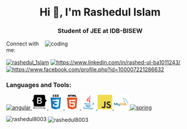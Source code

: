 <h1 align="center">Hi 👋, I'm Rashedul Islam</h1>
<h3 align="center">Student of JEE at IDB-BISEW</h3>
<img align="right" alt="coding" width="400" src="https://www.inventateq.com/assets/python/small.gif"
- 🔭 I’m currently working on [Diploma in Enterprise Systems Analysis and Design - J2EE (ESAD - J2EE)](https://www.isdb-bisew.org/)
- 🌱 I’m currently learning **Spring Boot**
- 👨‍💻 All of my projects are available at [https://github.com/Rashedul8003?tab=repositories](https://github.com/Rashedul8003?tab=repositories)
- 📝 I regularly write articles on [GitHub](GitHub)
- 💬 Ask me about **Java**
- 📫 How to reach me **rashedul8003@gmail.com**
- 📄 Know about my experiences [rashedul8003.github.io/MY-CV](rashedul8003.github.io/MY-CV)
<h3 align="left">Connect with me:</h3>
<p align="left">
<a href="https://twitter.com/rashedul_1slam" target="blank"><img align="center" src="https://raw.githubusercontent.com/rahuldkjain/github-profile-readme-generator/master/src/images/icons/Social/twitter.svg" alt="rashedul_1slam" height="30" width="40" /></a>
<a href="https://linkedin.com/in/https://www.linkedin.com/in/rashed-ul-ba1011243/" target="blank"><img align="center" src="https://raw.githubusercontent.com/rahuldkjain/github-profile-readme-generator/master/src/images/icons/Social/linked-in-alt.svg" alt="https://www.linkedin.com/in/rashed-ul-ba1011243/" height="30" width="40" /></a>
<a href="https://fb.com/https://www.facebook.com/profile.php?id=100007221286632" target="blank"><img align="center" src="https://raw.githubusercontent.com/rahuldkjain/github-profile-readme-generator/master/src/images/icons/Social/facebook.svg" alt="https://www.facebook.com/profile.php?id=100007221286632" height="30" width="40" /></a>
</p>

<h3 align="left">Languages and Tools:</h3>
<p align="left"> <a href="https://angular.io" target="_blank" rel="noreferrer"> <img src="https://angular.io/assets/images/logos/angular/angular.svg" alt="angular" width="40" height="40"/> </a> <a href="https://getbootstrap.com" target="_blank" rel="noreferrer"> <img src="https://raw.githubusercontent.com/devicons/devicon/master/icons/bootstrap/bootstrap-plain-wordmark.svg" alt="bootstrap" width="40" height="40"/> </a> <a href="https://www.w3schools.com/css/" target="_blank" rel="noreferrer"> <img src="https://raw.githubusercontent.com/devicons/devicon/master/icons/css3/css3-original-wordmark.svg" alt="css3" width="40" height="40"/> </a> <a href="https://www.w3.org/html/" target="_blank" rel="noreferrer"> <img src="https://raw.githubusercontent.com/devicons/devicon/master/icons/html5/html5-original-wordmark.svg" alt="html5" width="40" height="40"/> </a> <a href="https://www.java.com" target="_blank" rel="noreferrer"> <img src="https://raw.githubusercontent.com/devicons/devicon/master/icons/java/java-original.svg" alt="java" width="40" height="40"/> </a> <a href="https://developer.mozilla.org/en-US/docs/Web/JavaScript" target="_blank" rel="noreferrer"> <img src="https://raw.githubusercontent.com/devicons/devicon/master/icons/javascript/javascript-original.svg" alt="javascript" width="40" height="40"/> </a> <a href="https://www.mysql.com/" target="_blank" rel="noreferrer"> <img src="https://raw.githubusercontent.com/devicons/devicon/master/icons/mysql/mysql-original-wordmark.svg" alt="mysql" width="40" height="40"/> </a> <a href="https://spring.io/" target="_blank" rel="noreferrer"> <img src="https://www.vectorlogo.zone/logos/springio/springio-icon.svg" alt="spring" width="40" height="40"/> </a> </p>

<p><img align="left" src="https://github-readme-stats.vercel.app/api/top-langs?username=rashedul8003&show_icons=true&locale=en&layout=compact" alt="rashedul8003" /></p>

<p>&nbsp;<img align="center" src="https://github-readme-stats.vercel.app/api?username=rashedul8003&show_icons=true&locale=en" alt="rashedul8003" /></p>
